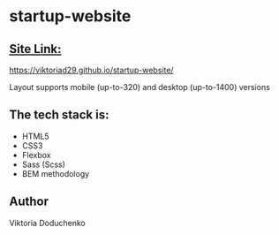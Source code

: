 # startup-website
<a href="https://viktoriad29.github.io/startup-website/"><h2>Site Link:</h2> </a>
https://viktoriad29.github.io/startup-website/

<p>Layout supports mobile (up-to-320) and desktop (up-to-1400) versions</p>

<h2>The tech stack is:</h3>

<ul>
<li>HTML5</li>
<li>CSS3</li>
<li>Flexbox</li>
<li>Sass (Scss)</li>
<li>BEM methodology</li>
</ul>

<h2>Author</h2>

Viktoria Doduchenko
